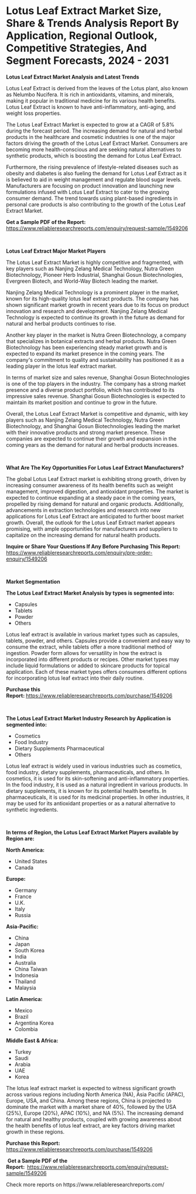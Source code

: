 <p><h1>Lotus Leaf Extract Market Size, Share & Trends Analysis Report By Application, Regional Outlook, Competitive Strategies, And Segment Forecasts, 2024 - 2031</h1></p><p><strong>Lotus Leaf Extract Market Analysis and Latest Trends</strong></p>
<p><p>Lotus Leaf Extract is derived from the leaves of the Lotus plant, also known as Nelumbo Nucifera. It is rich in antioxidants, vitamins, and minerals, making it popular in traditional medicine for its various health benefits. Lotus Leaf Extract is known to have anti-inflammatory, anti-aging, and weight loss properties.</p><p>The Lotus Leaf Extract Market is expected to grow at a CAGR of 5.8% during the forecast period. The increasing demand for natural and herbal products in the healthcare and cosmetic industries is one of the major factors driving the growth of the Lotus Leaf Extract Market. Consumers are becoming more health-conscious and are seeking natural alternatives to synthetic products, which is boosting the demand for Lotus Leaf Extract.</p><p>Furthermore, the rising prevalence of lifestyle-related diseases such as obesity and diabetes is also fueling the demand for Lotus Leaf Extract as it is believed to aid in weight management and regulate blood sugar levels. Manufacturers are focusing on product innovation and launching new formulations infused with Lotus Leaf Extract to cater to the growing consumer demand. The trend towards using plant-based ingredients in personal care products is also contributing to the growth of the Lotus Leaf Extract Market.</p></p>
<p><strong>Get a Sample PDF of the Report:&nbsp;</strong> <a href="https://www.reliableresearchreports.com/enquiry/request-sample/1549206">https://www.reliableresearchreports.com/enquiry/request-sample/1549206</a></p>
<p>&nbsp;</p>
<p><strong>Lotus Leaf Extract Major Market Players</strong></p>
<p><p>The Lotus Leaf Extract Market is highly competitive and fragmented, with key players such as Nanjing Zelang Medical Technology, Nutra Green Biotechnology, Pioneer Herb Industrial, Shanghai Gosun Biotechnologies, Evergreen Biotech, and World-Way Biotech leading the market. </p><p>Nanjing Zelang Medical Technology is a prominent player in the market, known for its high-quality lotus leaf extract products. The company has shown significant market growth in recent years due to its focus on product innovation and research and development. Nanjing Zelang Medical Technology is expected to continue its growth in the future as demand for natural and herbal products continues to rise.</p><p>Another key player in the market is Nutra Green Biotechnology, a company that specializes in botanical extracts and herbal products. Nutra Green Biotechnology has been experiencing steady market growth and is expected to expand its market presence in the coming years. The company's commitment to quality and sustainability has positioned it as a leading player in the lotus leaf extract market.</p><p>In terms of market size and sales revenue, Shanghai Gosun Biotechnologies is one of the top players in the industry. The company has a strong market presence and a diverse product portfolio, which has contributed to its impressive sales revenue. Shanghai Gosun Biotechnologies is expected to maintain its market position and continue to grow in the future.</p><p>Overall, the Lotus Leaf Extract Market is competitive and dynamic, with key players such as Nanjing Zelang Medical Technology, Nutra Green Biotechnology, and Shanghai Gosun Biotechnologies leading the market with their innovative products and strong market presence. These companies are expected to continue their growth and expansion in the coming years as the demand for natural and herbal products increases.</p></p>
<p>&nbsp;</p>
<p><strong>What Are The Key Opportunities For Lotus Leaf Extract Manufacturers?</strong></p>
<p><p>The global Lotus Leaf Extract market is exhibiting strong growth, driven by increasing consumer awareness of its health benefits such as weight management, improved digestion, and antioxidant properties. The market is expected to continue expanding at a steady pace in the coming years, propelled by rising demand for natural and organic products. Additionally, advancements in extraction technologies and research into new applications for Lotus Leaf Extract are anticipated to further boost market growth. Overall, the outlook for the Lotus Leaf Extract market appears promising, with ample opportunities for manufacturers and suppliers to capitalize on the increasing demand for natural health products.</p></p>
<p><strong>Inquire or Share Your Questions If Any Before Purchasing This Report:</strong> <a href="https://www.reliableresearchreports.com/enquiry/pre-order-enquiry/1549206">https://www.reliableresearchreports.com/enquiry/pre-order-enquiry/1549206</a></p>
<p>&nbsp;</p>
<p><strong>Market Segmentation</strong></p>
<p><strong>The Lotus Leaf Extract Market Analysis by types is segmented into:</strong></p>
<p><ul><li>Capsules</li><li>Tablets</li><li>Powder</li><li>Others</li></ul></p>
<p><p>Lotus leaf extract is available in various market types such as capsules, tablets, powder, and others. Capsules provide a convenient and easy way to consume the extract, while tablets offer a more traditional method of ingestion. Powder form allows for versatility in how the extract is incorporated into different products or recipes. Other market types may include liquid formulations or added to skincare products for topical application. Each of these market types offers consumers different options for incorporating lotus leaf extract into their daily routine.</p></p>
<p><strong>Purchase this Report:&nbsp;</strong><a href="https://www.reliableresearchreports.com/purchase/1549206">https://www.reliableresearchreports.com/purchase/1549206</a></p>
<p>&nbsp;</p>
<p><strong>The Lotus Leaf Extract Market Industry Research by Application is segmented into:</strong></p>
<p><ul><li>Cosmetics</li><li>Food Industry</li><li>Dietary Supplements Pharmaceutical</li><li>Others</li></ul></p>
<p><p>Lotus leaf extract is widely used in various industries such as cosmetics, food industry, dietary supplements, pharmaceuticals, and others. In cosmetics, it is used for its skin-softening and anti-inflammatory properties. In the food industry, it is used as a natural ingredient in various products. In dietary supplements, it is known for its potential health benefits. In pharmaceuticals, it is used for its medicinal properties. In other industries, it may be used for its antioxidant properties or as a natural alternative to synthetic ingredients.</p></p>
<p>&nbsp;</p>
<p><strong>In terms of Region, the Lotus Leaf Extract Market Players available by Region are:</strong></p>
<p>
    <p> <strong> North America: </strong>
        <ul>
            <li>United States</li>
            <li>Canada</li>
        </ul>
        </p> 
    <p> <strong> Europe: </strong>
        <ul>
            <li>Germany</li>
            <li>France</li>
            <li>U.K.</li>
            <li>Italy</li>
            <li>Russia</li>
        </ul>
        </p> 
    <p> <strong> Asia-Pacific: </strong>
        <ul>
            <li>China</li>
            <li>Japan</li>
            <li>South Korea</li>
            <li>India</li>
            <li>Australia</li>
            <li>China Taiwan</li>
            <li>Indonesia</li>
            <li>Thailand</li>
            <li>Malaysia</li>
        </ul>
        </p> 
    <p> <strong> Latin America: </strong>
        <ul>
            <li>Mexico</li>
            <li>Brazil</li>
            <li>Argentina Korea</li>
            <li>Colombia</li>
        </ul>
        </p> 
    <p> <strong> Middle East & Africa: </strong>
        <ul>
            <li>Turkey</li>
            <li>Saudi</li>
            <li>Arabia</li>
            <li>UAE</li>
            <li>Korea</li>
        </ul>
    </p>
    </p>
<p><p>The lotus leaf extract market is expected to witness significant growth across various regions including North America (NA), Asia Pacific (APAC), Europe, USA, and China. Among these regions, China is projected to dominate the market with a market share of 40%, followed by the USA (25%), Europe (20%), APAC (10%), and NA (5%). The increasing demand for natural and healthy products, coupled with growing awareness about the health benefits of lotus leaf extract, are key factors driving market growth in these regions.</p></p>
<p><strong>Purchase this Report: </strong><a href="https://www.reliableresearchreports.com/purchase/1549206">https://www.reliableresearchreports.com/purchase/1549206</a></p>
<p>&nbsp;<strong>Get a Sample PDF of the Report:&nbsp;&nbsp;</strong><a href="https://www.reliableresearchreports.com/enquiry/request-sample/1549206">https://www.reliableresearchreports.com/enquiry/request-sample/1549206</a></p>
<p><strong></strong></p>
<p>Check more reports on https://www.reliableresearchreports.com/</p>